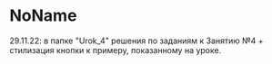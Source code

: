 # NoName
29.11.22: в папке "Urok_4" решения по заданиям к Занятию №4 + стилизация кнопки к примеру, показанному на уроке.
